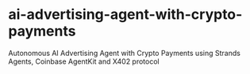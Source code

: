 # ai-advertising-agent-with-crypto-payments
Autonomous AI Advertising Agent with Crypto Payments using Strands Agents, Coinbase AgentKit and X402 protocol
